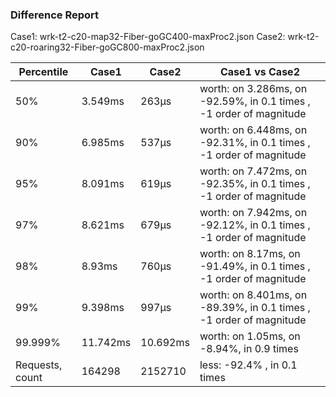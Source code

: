 ### Difference Report
Case1: wrk-t2-c20-map32-Fiber-goGC400-maxProc2.json
Case2: wrk-t2-c20-roaring32-Fiber-goGC800-maxProc2.json

|Percentile|Case1|Case2|Case1 vs Case2|
|---|---|---|---|
|50%|3.549ms|263µs|worth: on 3.286ms, on -92.59%, in 0.1 times , -1 order of magnitude|
|90%|6.985ms|537µs|worth: on 6.448ms, on -92.31%, in 0.1 times , -1 order of magnitude|
|95%|8.091ms|619µs|worth: on 7.472ms, on -92.35%, in 0.1 times , -1 order of magnitude|
|97%|8.621ms|679µs|worth: on 7.942ms, on -92.12%, in 0.1 times , -1 order of magnitude|
|98%|8.93ms|760µs|worth: on 8.17ms, on -91.49%, in 0.1 times , -1 order of magnitude|
|99%|9.398ms|997µs|worth: on 8.401ms, on -89.39%, in 0.1 times , -1 order of magnitude|
|99.999%|11.742ms|10.692ms|worth: on 1.05ms, on -8.94%, in 0.9 times |
|Requests, count|164298|2152710|less: -92.4% , in 0.1 times |
